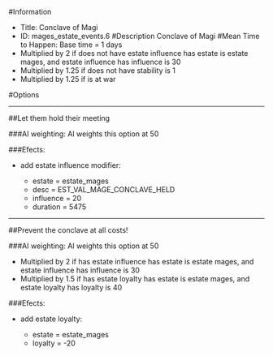 #Information
 - Title: Conclave of Magi
 - ID: mages_estate_events.6
#Description
Conclave of Magi
#Mean Time to Happen:
Base time = 1 days
 - Multiplied by 2 if does not have estate influence has estate is estate mages, and estate influence has influence is 30
 - Multiplied by 1.25 if does not have stability is 1
 - Multiplied by 1.25 if is at war

#Options

___
##Let them hold their meeting

###AI weighting:
AI weights this option at 50


###Efects:<ul><li>add estate influence modifier:</li><ul><li>estate = estate_mages</li><li>desc = EST_VAL_MAGE_CONCLAVE_HELD</li><li>influence = 20</li><li>duration = 5475</li></ul></ul>

___
##Prevent the conclave at all costs!

###AI weighting:
AI weights this option at 50
 - Multiplied by 2 if has estate influence has estate is estate mages, and estate influence has influence is 30
 - Multiplied by 1.5 if has estate loyalty has estate is estate mages, and estate loyalty has loyalty is 40


###Efects:<ul><li>add estate loyalty:</li><ul><li>estate = estate_mages</li><li>loyalty = -20</li></ul></ul>
